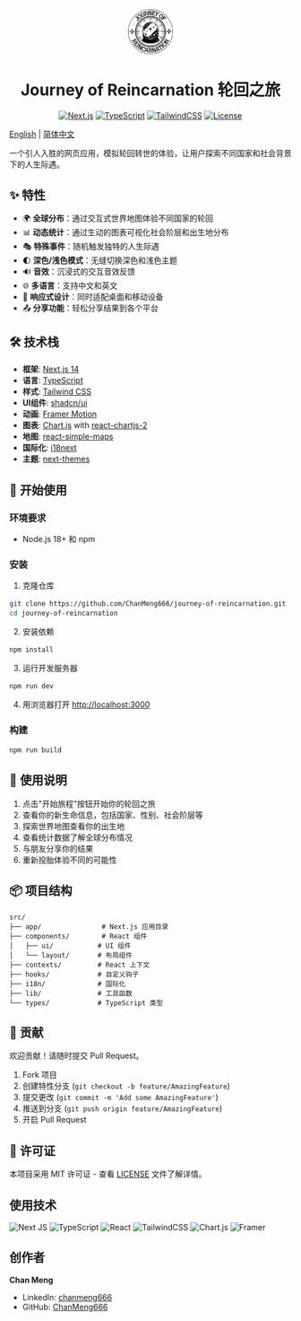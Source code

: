 <div align="center">
  <img src="public/images/JourneyofReincarnation_black.svg" width="80px" alt="轮回之旅 Logo">
  <h1>Journey of Reincarnation 轮回之旅</h1>




 [![Next.js](https://img.shields.io/badge/next.js-14.2.10-black)](https://nextjs.org/)
 [![TypeScript](https://img.shields.io/badge/typescript-5.x-blue)](https://www.typescriptlang.org/)
 [![TailwindCSS](https://img.shields.io/badge/tailwindcss-3.x-38B2AC)](https://tailwindcss.com/)
 [![License](https://img.shields.io/badge/license-MIT-green)](LICENSE)
</div>

[English](README.md) | [简体中文](README.zh-CN.md)

一个引人入胜的网页应用，模拟轮回转世的体验，让用户探索不同国家和社会背景下的人生际遇。

## ✨ 特性

- 🌍 **全球分布**：通过交互式世界地图体验不同国家的轮回
- 📊 **动态统计**：通过生动的图表可视化社会阶层和出生地分布
- 🎭 **特殊事件**：随机触发独特的人生际遇
- 🌓 **深色/浅色模式**：无缝切换深色和浅色主题
- 🔊 **音效**：沉浸式的交互音效反馈
- 🌐 **多语言**：支持中文和英文
- 📱 **响应式设计**：同时适配桌面和移动设备
- 📤 **分享功能**：轻松分享结果到各个平台

## 🛠️ 技术栈

- **框架**: [Next.js 14](https://nextjs.org/)
- **语言**: [TypeScript](https://www.typescriptlang.org/)
- **样式**: [Tailwind CSS](https://tailwindcss.com/)
- **UI组件**: [shadcn/ui](https://ui.shadcn.com/)
- **动画**: [Framer Motion](https://www.framer.com/motion/)
- **图表**: [Chart.js](https://www.chartjs.org/) with [react-chartjs-2](https://react-chartjs-2.js.org/)
- **地图**: [react-simple-maps](https://www.react-simple-maps.io/)
- **国际化**: [i18next](https://www.i18next.com/)
- **主题**: [next-themes](https://github.com/pacocoursey/next-themes)

## 🚀 开始使用

### 环境要求

- Node.js 18+ 和 npm

### 安装

1. 克隆仓库
```bash
git clone https://github.com/ChanMeng666/journey-of-reincarnation.git
cd journey-of-reincarnation
```

2. 安装依赖
```bash
npm install
```

3. 运行开发服务器
```bash
npm run dev
```

4. 用浏览器打开 [http://localhost:3000](http://localhost:3000)

### 构建

```bash
npm run build
```

## 🌟 使用说明

1. 点击"开始旅程"按钮开始你的轮回之旅
2. 查看你的新生命信息，包括国家、性别、社会阶层等
3. 探索世界地图查看你的出生地
4. 查看统计数据了解全球分布情况
5. 与朋友分享你的结果
6. 重新投胎体验不同的可能性

## 📦 项目结构

```
src/
├── app/               # Next.js 应用目录
├── components/        # React 组件
│   ├── ui/           # UI 组件
│   └── layout/       # 布局组件
├── contexts/         # React 上下文
├── hooks/            # 自定义钩子
├── i18n/             # 国际化
├── lib/              # 工具函数
└── types/            # TypeScript 类型
```

## 🤝 贡献

欢迎贡献！请随时提交 Pull Request。

1. Fork 项目
2. 创建特性分支 (`git checkout -b feature/AmazingFeature`)
3. 提交更改 (`git commit -m 'Add some AmazingFeature'`)
4. 推送到分支 (`git push origin feature/AmazingFeature`)
5. 开启 Pull Request

## 📄 许可证

本项目采用 MIT 许可证 - 查看 [LICENSE](LICENSE) 文件了解详情。

## 使用技术
![Next JS](https://img.shields.io/badge/Next-black?style=for-the-badge&logo=next.js&logoColor=white)
![TypeScript](https://img.shields.io/badge/typescript-%23007ACC.svg?style=for-the-badge&logo=typescript&logoColor=white)
![React](https://img.shields.io/badge/react-%2320232a.svg?style=for-the-badge&logo=react&logoColor=%2361DAFB)
![TailwindCSS](https://img.shields.io/badge/tailwindcss-%2338B2AC.svg?style=for-the-badge&logo=tailwind-css&logoColor=white)
![Chart.js](https://img.shields.io/badge/chart.js-F5788D.svg?style=for-the-badge&logo=chart.js&logoColor=white)
![Framer](https://img.shields.io/badge/Framer-black?style=for-the-badge&logo=framer&logoColor=blue)

## 创作者

**Chan Meng**
- LinkedIn: [chanmeng666](https://www.linkedin.com/in/chanmeng666/)
- GitHub: [ChanMeng666](https://github.com/ChanMeng666)
